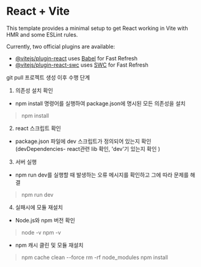 # React + Vite

This template provides a minimal setup to get React working in Vite with HMR and some ESLint rules.

Currently, two official plugins are available:

- [@vitejs/plugin-react](https://github.com/vitejs/vite-plugin-react/blob/main/packages/plugin-react/README.md) uses [Babel](https://babeljs.io/) for Fast Refresh
- [@vitejs/plugin-react-swc](https://github.com/vitejs/vite-plugin-react-swc) uses [SWC](https://swc.rs/) for Fast Refresh


git pull 프로젝트 생성 이후 수행 단계

1. 의존성 설치 확인
- npm install 명령어를 실행하여 package.json에 명시된 모든 의존성을 설치
> npm install

2. react 스크립트 확인
- package.json 파일에 dev 스크립트가 정의되어 있는지 확인 (devDependencies- react관련 lib 확인, 'dev'기 있는지 확인 )

3. 서버 실행
- npm run dev를 실행할 때 발생하는 오류 메시지를 확인하고 그에 따라 문제를 해결
> npm run dev

4. 실패시에 모듈 재설치
- Node.js와 npm 버전 확인
> node -v
> npm -v
- npm 캐시 클린 및 모듈 재설치
> npm cache clean --force
> rm -rf node_modules
> npm install